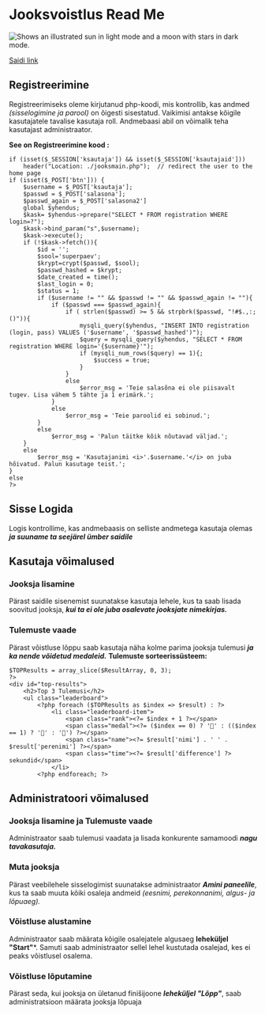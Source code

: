 # Jooksvoistlus Read Me 


 <picture>
  <img alt="Shows an illustrated sun in light mode and a moon with stars in dark mode." src="https://marathon100-cdn.fra1.digitaloceanspaces.com/images/news/p/berliinipoolmaraton021-G9JQ8v8TU6zc7zQ5Yp3r7ETCaNbV4h43.jpg">
</picture>

[Saidi link](https://artursuskevits22.thkit.ee/Jooks2/jooksmain.php)
## Registreerimine
Registreerimiseks oleme kirjutanud php-koodi, mis kontrollib, kas andmed *(sisselogimine ja parool)* on õigesti sisestatud. Vaikimisi antakse kõigile kasutajatele tavalise kasutaja roll. Andmebaasi abil on võimalik teha kasutajast administraator.

**See on Registreerimine kood :**
```
if (isset($_SESSION['ksautaja']) && isset($_SESSION['ksautajaid']))
    header("Location: ./jooksmain.php");  // redirect the user to the home page
if (isset($_POST['btn'])) {
    $username = $_POST['ksautaja'];
    $passwd = $_POST['salasona'];
    $passwd_again = $_POST['salasona2']
    global $yhendus;
    $kask= $yhendus->prepare("SELECT * FROM registration WHERE login=?");
    $kask->bind_param("s",$username);
    $kask->execute();
    if (!$kask->fetch()){
        $id = '';
        $sool='superpaev';
        $krypt=crypt($passwd, $sool);
        $passwd_hashed = $krypt;
        $date_created = time();
        $last_login = 0;
        $status = 1;
        if ($username != "" && $passwd != "" && $passwd_again != ""){
            if ($passwd === $passwd_again){
                if ( strlen($passwd) >= 5 && strpbrk($passwd, "!#$.,:;()")){
                    mysqli_query($yhendus, "INSERT INTO registration (login, pass) VALUES ('$username', '$passwd_hashed')");
                    $query = mysqli_query($yhendus, "SELECT * FROM registration WHERE login='{$username}'");
                    if (mysqli_num_rows($query) == 1){;
                        $success = true;
                    }
                }
                else
                    $error_msg = 'Teie salasõna ei ole piisavalt tugev. Lisa vähem 5 tähte ja 1 erimärk.';
            }
            else
                $error_msg = 'Teie paroolid ei sobinud.';
        }
        else
            $error_msg = 'Palun täitke kõik nõutavad väljad.';
    }
    else
        $error_msg = 'Kasutajanimi <i>'.$username.'</i> on juba hõivatud. Palun kasutage teist.';
}
else
?>
```

## Sisse Logida
Logis kontrollime, kas andmebaasis on selliste andmetega kasutaja olemas ***ja suuname ta seejärel ümber saidile***

## Kasutaja võimalused

### Jooksja lisamine
Pärast saidile sisenemist suunatakse kasutaja lehele, kus ta saab lisada soovitud jooksja, ***kui ta ei ole juba osalevate jooksjate nimekirjas.***

### Tulemuste vaade
Pärast võistluse lõppu saab kasutaja näha kolme parima jooksja tulemusi ***ja ka nende võidetud medaleid.***
**Tulemuste sorteerissüsteem:**
```
$TOPResults = array_slice($ResultArray, 0, 3);
?>
<div id="top-results">
    <h2>Top 3 Tulemusi</h2>
    <ul class="leaderboard">
        <?php foreach ($TOPResults as $index => $result) : ?>
            <li class="leaderboard-item">
                <span class="rank"><?= $index + 1 ?></span>
                <span class="medal"><?= ($index == 0) ? '🥇' : (($index == 1) ? '🥈' : '🥉') ?></span>
                <span class="name"><?= $result['nimi'] . ' ' . $result['perenimi'] ?></span>
                <span class="time"><?= $result['difference'] ?> sekundid</span>
            </li>
        <?php endforeach; ?>
```

## Administratoori võimalused

### Jooksja lisamine ja Tulemuste vaade
Administraator saab tulemusi vaadata ja lisada konkurente samamoodi ***nagu tavakasutaja.***

### Muta jooksja
Pärast veebilehele sisselogimist suunatakse administraator ***Amini paneelile***, kus ta saab muuta kõiki osaleja andmeid _(eesnimi, perekonnanimi, algus- ja lõpuaeg)._

### Võistluse alustamine
Administraator saab määrata kõigile osalejatele algusaeg **leheküljel "Start"***.  Samuti saab administraator sellel lehel kustutada osalejad, kes ei peaks võistlusel osalema.

### Võistluse lõputamine
Pärast seda, kui jooksja on ületanud finišijoone ***leheküljel "Lõpp"***, saab administratsioon määrata jooksja lõpuaja
